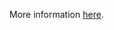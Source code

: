 More information [here](https://docs.bridgecrew.io/docs/ensure-openstack-instance-does-not-use-basic-credentials).
